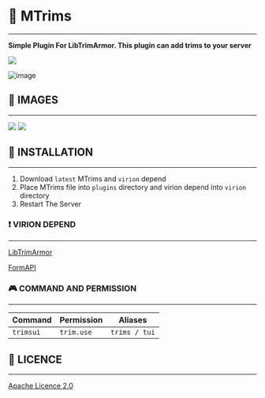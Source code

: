 # 🧥 MTrims
***
**Simple Plugin For LibTrimArmor. This plugin can add trims to your server**

<img src="https://cdn.discordapp.com/attachments/1070949916022669405/1258376516253782056/Screenshot_20240704-175544.png?ex=66887ab4&is=66872934&hm=f7c1016dea5f930b1ba440c654f76b625638ca8597f3057bdd72f5812f2a7c6d&">

   ![image](https://github.com/MagmaZ3637/MTrims/assets/136096007/6c00859a-7988-4c7e-877c-8f2fb6e28a31)


## 🔰 IMAGES
***
<img src="https://cdn.discordapp.com/attachments/1070949916022669405/1258376516681728031/Screenshot_20240704-175756.png?ex=66887ab5&is=66872935&hm=7d6ba743bce6277dca495aefb58e91734da6ca94d12ce98a135c10c33b6aa467&">

<img src="https://cdn.discordapp.com/attachments/1070949916022669405/1258376517126193233/Screenshot_20240704-175802.png?ex=66887ab5&is=66872935&hm=9536c1bc9a3d21e24fcf82a6502eafe3d0811a62994119d5c119a45876cde6ff&">

## 💾 INSTALLATION
***
1. Download `latest` MTrims and `virion` depend
2. Place MTrims file into `plugins` directory and virion depend into `virion` directory
3. Restart The Server

### ❗ VIRION DEPEND
***
[LibTrimArmor](https://github.com/KRUNCHSHooT/LibTrimArmor)

[FormAPI](https://github.com/jojoe77777/FormAPI)

### 🎮 COMMAND AND PERMISSION
***

| Command   | Permission | Aliases       |
|-----------|------------|---------------|
| `trimsui` |    `trim.use`        | `trims / tui` |

## 📃 LICENCE
***
[Apache Licence 2.0](https://github.com/MagmaZ3637/MTrims?tab=Apache-2.0-1-ov-file#)
